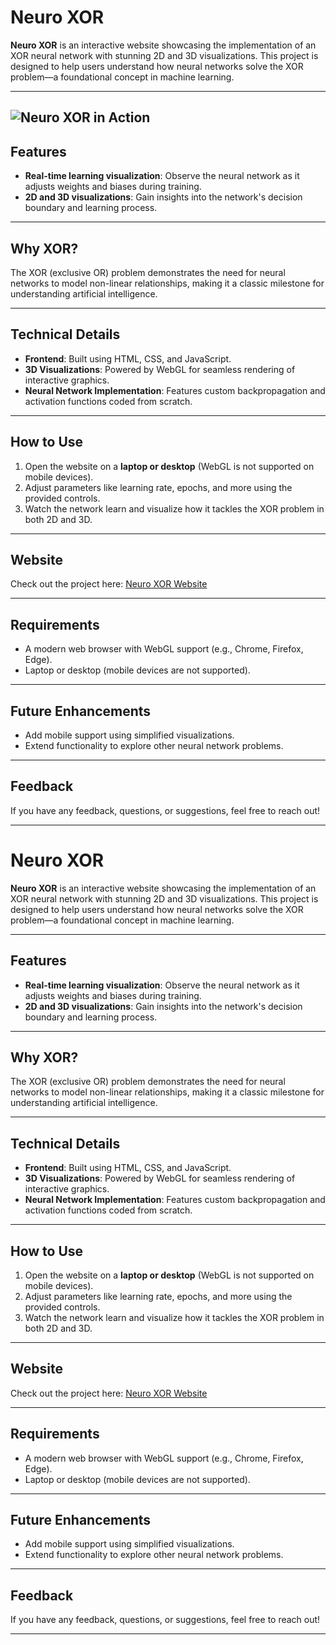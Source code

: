 # **Neuro XOR**

**Neuro XOR** is an interactive website showcasing the implementation of an XOR neural network with stunning 2D and 3D visualizations. This project is designed to help users understand how neural networks solve the XOR problem—a foundational concept in machine learning.

---

## ![Neuro XOR in Action](./Assets/GIF/Xor%20gif.gif)

## **Features**

- **Real-time learning visualization**: Observe the neural network as it adjusts weights and biases during training.
- **2D and 3D visualizations**: Gain insights into the network's decision boundary and learning process.

---

## **Why XOR?**

The XOR (exclusive OR) problem demonstrates the need for neural networks to model non-linear relationships, making it a classic milestone for understanding artificial intelligence.

---

## **Technical Details**

- **Frontend**: Built using HTML, CSS, and JavaScript.
- **3D Visualizations**: Powered by WebGL for seamless rendering of interactive graphics.
- **Neural Network Implementation**: Features custom backpropagation and activation functions coded from scratch.

---

## **How to Use**

1. Open the website on a **laptop or desktop** (WebGL is not supported on mobile devices).
2. Adjust parameters like learning rate, epochs, and more using the provided controls.
3. Watch the network learn and visualize how it tackles the XOR problem in both 2D and 3D.

---

## **Website**

Check out the project here: [Neuro XOR Website](https://neuro-xor.vercel.app/)

---

## **Requirements**

- A modern web browser with WebGL support (e.g., Chrome, Firefox, Edge).
- Laptop or desktop (mobile devices are not supported).

---

## **Future Enhancements**

- Add mobile support using simplified visualizations.
- Extend functionality to explore other neural network problems.

---

## **Feedback**

If you have any feedback, questions, or suggestions, feel free to reach out!

---

# **Neuro XOR**

**Neuro XOR** is an interactive website showcasing the implementation of an XOR neural network with stunning 2D and 3D visualizations. This project is designed to help users understand how neural networks solve the XOR problem—a foundational concept in machine learning.

---

## **Features**

- **Real-time learning visualization**: Observe the neural network as it adjusts weights and biases during training.
- **2D and 3D visualizations**: Gain insights into the network's decision boundary and learning process.

---

## **Why XOR?**

The XOR (exclusive OR) problem demonstrates the need for neural networks to model non-linear relationships, making it a classic milestone for understanding artificial intelligence.

---

## **Technical Details**

- **Frontend**: Built using HTML, CSS, and JavaScript.
- **3D Visualizations**: Powered by WebGL for seamless rendering of interactive graphics.
- **Neural Network Implementation**: Features custom backpropagation and activation functions coded from scratch.

---

## **How to Use**

1. Open the website on a **laptop or desktop** (WebGL is not supported on mobile devices).
2. Adjust parameters like learning rate, epochs, and more using the provided controls.
3. Watch the network learn and visualize how it tackles the XOR problem in both 2D and 3D.

---

## **Website**

Check out the project here: [Neuro XOR Website](https://neuro-xor.vercel.app/)

---

## **Requirements**

- A modern web browser with WebGL support (e.g., Chrome, Firefox, Edge).
- Laptop or desktop (mobile devices are not supported).

---

## **Future Enhancements**

- Add mobile support using simplified visualizations.
- Extend functionality to explore other neural network problems.

---

## **Feedback**

If you have any feedback, questions, or suggestions, feel free to reach out!

---
